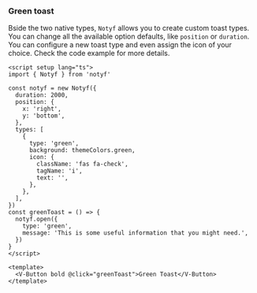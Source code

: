 ### Green toast

Bside the two native types, `Notyf` allows you to create custom toast types.
You can change all the available option defaults, like `position` or `duration`.
You can configure a new toast type and even assign the icon of your choice.
Check the code example for more details.

<!--code-->

```vue
<script setup lang="ts">
import { Notyf } from 'notyf'

const notyf = new Notyf({
  duration: 2000,
  position: {
    x: 'right',
    y: 'bottom',
  },
  types: [
    {
      type: 'green',
      background: themeColors.green,
      icon: {
        className: 'fas fa-check',
        tagName: 'i',
        text: '',
      },
    },
  ],
})
const greenToast = () => {
  notyf.open({
    type: 'green',
    message: 'This is some useful information that you might need.',
  })
}
</script>

<template>
  <V-Button bold @click="greenToast">Green Toast</V-Button>
</template>
```

<!--/code-->

